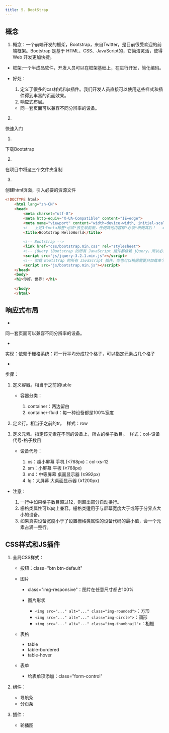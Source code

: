 ```yaml
---
title: 5. BootStrap
---
```

## 概念

1. 概念：一个前端开发的框架，Bootstrap，来自Twitter，是目前很受欢迎的前端框架。Bootstrap 是基于 HTML、CSS、JavaScript的，它简洁灵活，使得 Web 开发更加快捷。

- 框架:一个半成品软件，开发人员可以在框架基础上，在进行开发，简化编码。
- 好处：

   1. 定义了很多的css样式和js插件。我们开发人员直接可以使用这些样式和插件得到丰富的页面效果。
   2. 响应式布局。
   - 同一套页面可以兼容不同分辨率的设备。

2. 
快速入门

   1. 
下载Bootstrap

   2. 
在项目中将这三个文件夹复制

   3. 
创建html页面，引入必要的资源文件
```html
<!DOCTYPE html>
	<html lang="zh-CN">
	<head>
	    <meta charset="utf-8">
	    <meta http-equiv="X-UA-Compatible" content="IE=edge">
	    <meta name="viewport" content="width=device-width, initial-scale=1">
	    <!-- 上述3个meta标签*必须*放在最前面，任何其他内容都*必须*跟随其后！ -->
	    <title>Bootstrap HelloWorld</title>
	
	    <!-- Bootstrap -->
	    <link href="css/bootstrap.min.css" rel="stylesheet">
	    <!-- jQuery (Bootstrap 的所有 JavaScript 插件都依赖 jQuery，所以必须放在前边) -->
	    <script src="js/jquery-3.2.1.min.js"></script>
	    <!-- 加载 Bootstrap 的所有 JavaScript 插件。你也可以根据需要只加载单个插件。 -->
	    <script src="js/bootstrap.min.js"></script>
	</head>
	<body>
	<h1>你好，世界！</h1>
	
	</body>
	</html>
```




## 响应式布局

- 
同一套页面可以兼容不同分辨率的设备。

- 
实现：依赖于栅格系统：将一行平均分成12个格子，可以指定元素占几个格子

- 
步骤：

   1. 定义容器。相当于之前的table

      - 容器分类：

         1. container：两边留白
         2. container-fluid：每一种设备都是100%宽度
   2. 定义行。相当于之前的tr。  样式：row
   3. 定义元素。指定该元素在不同的设备上，所占的格子数目。  样式：col-设备代号-格子数目

      - 设备代号：

         1. xs：超小屏幕 手机 (<768px)：col-xs-12
         2. sm：小屏幕 平板 (≥768px)
         3. md：中等屏幕 桌面显示器 (≥992px)
         4. lg：大屏幕 大桌面显示器 (≥1200px)
   - 注意：

      1. 一行中如果格子数目超过12，则超出部分自动换行。
      2. 栅格类属性可以向上兼容。栅格类适用于与屏幕宽度大于或等于分界点大小的设备。
      3. 如果真实设备宽度小于了设置栅格类属性的设备代码的最小值，会一个元素占满一整行。


## CSS样式和JS插件

1. 全局CSS样式：

   - 按钮：class="btn btn-default"
   - 图片

      - class="img-responsive"：图片在任意尺寸都占100%
      - 图片形状

         - `<img src="..." alt="..." class="img-rounded">`：方形
         - `<img src="..." alt="..." class="img-circle">`：圆形
         - `<img src="..." alt="..." class="img-thumbnail">`：相框
   - 表格

      - table
      - table-bordered
      - table-hover
   - 表单

      - 给表单项添加：class="form-control"
2. 组件：

   - 导航条
   - 分页条
3. 插件：

   - 轮播图
